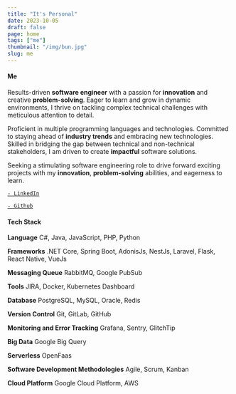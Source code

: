 ```yaml
---
title: "It's Personal"
date: 2023-10-05
draft: false
page: home
tags: ["me"]
thumbnail: "/img/bun.jpg"
slug: me
---
```


#### Me

Results-driven **software engineer** with a passion for **innovation** and creative **problem-solving**. Eager to learn and grow in dynamic environments, I thrive on tackling complex technical challenges with meticulous attention to detail.

Proficient in multiple programming languages and technologies. Committed to staying ahead of **industry trends** and embracing new technologies. Skilled in bridging the gap between technical and non-technical stakeholders, I am driven to create **impactful** software solutions.

Seeking a stimulating software engineering role to drive forward exciting projects with my **innovation**, **problem-solving** abilities, and eagerness to learn.

[`- LinkedIn`](https://www.linkedin.com/in/aha706)

[`- Github`](https://github.com/AhWirayudha)

#### Tech Stack

**Language**
C#, Java, JavaScript, PHP, Python

**Frameworks**
.NET Core, Spring Boot, AdonisJs, NestJs, Laravel, Flask, React Native, VueJs

**Messaging Queue**
RabbitMQ, Google PubSub

**Tools**
JIRA, Docker, Kubernetes Dashboard

**Database**
PostgreSQL, MySQL, Oracle, Redis

**Version Control**
Git, GitLab, GitHub

**Monitoring and Error Tracking**
Grafana, Sentry, GlitchTip

**Big Data**
Google Big Query

**Serverless**
OpenFaas

**Software Development Methodologies**
Agile, Scrum, Kanban

**Cloud Platform**
Google Cloud Platform, AWS
